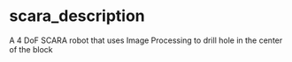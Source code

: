 # scara_description
A 4 DoF SCARA robot that uses Image Processing to drill hole in the center of the block
